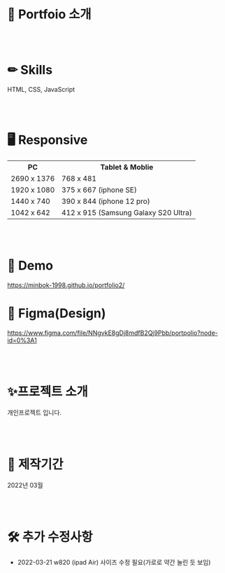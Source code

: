 <br>
<br>
<br>
<br>
<!-- <div align="center">
  <img src="./src/img/cat-subscribe.png" width="100px">
</div>
<br>
<br>
<br>
<br> -->
<br>
<br>
<br>
<br>
  
# 👩 Portfoio 소개

<br>
<br>

# ✏ Skills
HTML, CSS, JavaScript

<br>
<br>

# 🖥 Responsive
<table>
  <tr>
    <th>PC</th>
    <th>Tablet & Moblie</th>
  </tr>
  <tr>
    <td>2690 x 1376</td>
    <td>768 x 481</td>
  </tr>
  <tr>
    <td>1920 x 1080</td>
    <td>375 x 667 (iphone SE)</td>
  </tr>
  <tr>
    <td>1440 x 740</td>
    <td>390 x 844 (iphone 12 pro)</td>
  </tr>
    <tr>
    <td>1042 x 642</td>
    <td>412 x 915 (Samsung Galaxy S20 Ultra)</td>
  </tr>
</table>

<br>
<br>

# 👀 Demo
https://minbok-1998.github.io/portfolio2/

# 🎨 Figma(Design)
https://www.figma.com/file/NNgvkE8gDj8mdfB2Qj9Pbb/portpolio?node-id=0%3A1

<br>
<br>
 
# ✨프로젝트 소개
개인프로젝트 입니다.<br>

<br>
<br>

# 📆 제작기간
2022년 03월

<br>
<br>

# 🛠 추가 수정사항
- 2022-03-21 w820 (ipad Air) 사이즈 수정 필요(가로로 약간 눌린 듯 보임)